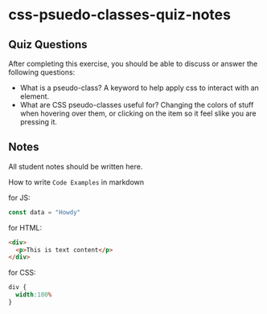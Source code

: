 # css-psuedo-classes-quiz-notes

## Quiz Questions

After completing this exercise, you should be able to discuss or answer the following questions:

- What is a pseudo-class?
A keyword to help apply css to interact with an element.
- What are CSS pseudo-classes useful for?
Changing the colors of stuff when hovering over them, or clicking on the item so it feel slike you are pressing it.

## Notes

All student notes should be written here.


How to write `Code Examples` in markdown

for JS:
```javascript
const data = "Howdy"
```

for HTML:
```html
<div>
  <p>This is text content</p>
</div>
```

for CSS:
```css
div {
  width:100%
}
```
